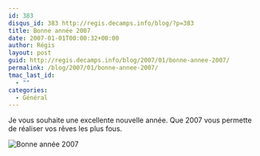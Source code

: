 ```yaml
---
id: 383
disqus_id: 383 http://regis.decamps.info/blog/?p=383
title: Bonne année 2007
date: 2007-01-01T00:00:32+00:00
author: Régis
layout: post
guid: http://regis.decamps.info/blog/2007/01/bonne-annee-2007/
permalink: /blog/2007/01/bonne-annee-2007/
tmac_last_id:
  - ""
categories:
  - Général
---
```

Je vous souhaite une excellente nouvelle année. Que 2007 vous permette de réaliser vos rêves les plus fous.

<img id="image382" src="/blog/wp-content/uploads/2007/01/bond_moi.jpg" alt="Bonne année 2007" />

